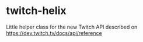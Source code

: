 # twitch-helix
Little helper class for the new Twitch API described on https://dev.twitch.tv/docs/api/reference
